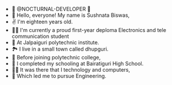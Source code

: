 - 🤍 @NOCTURNAL-DEVELOPER 🤍
- 👀 Hello, everyone! My name is Sushnata Biswas,
- ✌ I'm eighteen years old.
- 👨‍🎓 I'm currently a proud first-year deploma Electronics and tele communication student
- 📍 At Jalpaiguri polytechnic institute.
- 🏞 I live in a small town called dhupguri.
- 📝 Before joining polytechnic college, 
- 🏫 I completed my schooling at Bairatiguri High School. 
- 👨‍🔬 It was there that I technology and computers, 
- 🍂 Which led me to pursue Engineering.

<!---
NOCTURNAL-DEVELOPER/NOCTURNAL-DEVELOPER is a ✨ special ✨ repository because its `NOCTURNAL.md` (this file) appears on your GitHub profile.
You can click the Preview link to take a look at your changes.
--->
